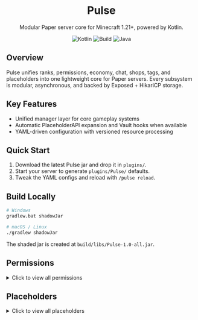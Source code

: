 ﻿<h1 align="center">Pulse</h1>
<p align="center">Modular Paper server core for Minecraft 1.21+, powered by Kotlin.</p>
<p align="center">
  <img alt="Kotlin" src="https://img.shields.io/badge/Kotlin-2.2.20-7F52FF?logo=kotlin&logoColor=white" />
  <img alt="Build" src="https://img.shields.io/badge/Gradle-Shadow-green?logo=gradle&logoColor=white" />
  <img alt="Java" src="https://img.shields.io/badge/Java-21-orange?logo=openjdk&logoColor=white" />
</p>

## Overview
Pulse unifies ranks, permissions, economy, chat, shops, tags, and placeholders into one lightweight core for Paper servers. Every subsystem is modular, asynchronous, and backed by Exposed + HikariCP storage.

## Key Features
- Unified manager layer for core gameplay systems
- Automatic PlaceholderAPI expansion and Vault hooks when available
- YAML-driven configuration with versioned resource processing

## Quick Start
1. Download the latest Pulse jar and drop it in `plugins/`.
2. Start your server to generate `plugins/Pulse/` defaults.
3. Tweak the YAML configs and reload with `/pulse reload`.

## Build Locally
```bash
# Windows
gradlew.bat shadowJar

# macOS / Linux
./gradlew shadowJar
```
The shaded jar is created at `build/libs/Pulse-1.0-all.jar`.

## Permissions
<details>
<summary>Click to view all permissions</summary>

### Root Permissions
- `pulse.*` - All pulse permissions
- `pulse.admin` - Administrator access to pulse
- `pulse.chat.color` - Use color codes in chat messages

### Rank Permissions
- `pulse.rank` - Access to rank commands (includes all sub-permissions)
- `pulse.rank.create` - Create new ranks
- `pulse.rank.delete` - Delete existing ranks
- `pulse.rank.set` - Set player ranks
- `pulse.rank.info` - View rank information
- `pulse.rank.list` - List all ranks
- `pulse.rank.permission` - Manage rank permissions
- `pulse.rank.reload` - Reload rank system

### Permission Management
- `pulse.permission` - Access to permission commands (includes all sub-permissions)
- `pulse.permission.add` - Add permissions to players
- `pulse.permission.remove` - Remove permissions from players
- `pulse.permission.deny` - Deny permissions for players
- `pulse.permission.check` - Check player permissions
- `pulse.permission.list` - List player permissions

### Placeholder Permissions
- `pulse.placeholder` - Access to placeholder commands (includes all sub-permissions)
- `pulse.placeholder.list` - List available placeholders
- `pulse.placeholder.test` - Test placeholders
- `pulse.placeholder.providers` - List placeholder providers

### Economy Permissions
- `pulse.coin` - Access to coin commands (includes pay permission)
- `pulse.coin.add` - Add coins to players
- `pulse.coin.remove` - Remove coins from players
- `pulse.coin.set` - Set player coin balances
- `pulse.coin.pay` - Pay other players
- `pulse.coin.top` - View balance leaderboard
- `pulse.coin.others` - Check other players' balances

### Shop Permissions
- `pulse.shop` - Access to shop (includes use permission)
- `pulse.shop.use` - Use the shop
- `pulse.shop.reload` - Reload shop configuration
- `pulse.shop.list` - List shop items

### Tag Permissions
- `pulse.tag` - Access to tag commands (includes all sub-permissions)
- `pulse.tag.others` - View other players' tags
- `pulse.tag.give` - Give tags to players
- `pulse.tag.remove` - Remove tags from players
- `pulse.tag.create` - Create new tags
- `pulse.tag.edit` - Edit existing tags
- `pulse.tag.delete` - Delete tags
- `pulse.tag.reload` - Reload tag system

</details>

## Placeholders
<details>
<summary>Click to view all placeholders</summary>

All placeholders use the format `%pulse_<placeholder>%`

### Rank Information
- `%pulse_rank%` - Player's rank ID
- `%pulse_rank_name%` - Player's rank name
- `%pulse_rank_prefix%` - Player's rank prefix
- `%pulse_rank_suffix%` - Player's rank suffix
- `%pulse_rank_weight%` - Player's rank weight
- `%pulse_rank_is_default%` - Whether player has default rank (true/false)

### Player Display
- `%pulse_player_formatted%` - Formatted player display name
- `%pulse_player_display%` - Player display name (alias)
- `%pulse_player_prefix%` - Player's prefix
- `%pulse_player_suffix%` - Player's suffix
- `%pulse_player_name_formatted%` - Player name with prefix and suffix

### Permission Information
- `%pulse_permissions_count%` - Total permissions count
- `%pulse_permissions_total%` - Total permissions count (alias)
- `%pulse_permissions_player_count%` - Player-specific permissions count
- `%pulse_permissions_rank_count%` - Rank permissions count
- `%pulse_permissions_denied_count%` - Denied permissions count

### Economy
- `%pulse_balance%` - Player's balance (formatted with currency symbol)
- `%pulse_money%` - Player's balance (alias)
- `%pulse_balance_raw%` - Player's balance (raw number)
- `%pulse_currency_name%` - Currency name (singular)
- `%pulse_currency_name_plural%` - Currency name (plural)
- `%pulse_currency_symbol%` - Currency symbol

### Server Statistics
- `%pulse_players_total%` - Total players in database
- `%pulse_players_online%` - Current online players
- `%pulse_ranks_total%` - Total ranks
- `%pulse_default_rank%` - Default rank ID

### Time
- `%pulse_last_seen%` - Time since player was last seen

### Dynamic Placeholders
- `%pulse_has_permission_<permission>%` - Check if player has permission (true/false)
- `%pulse_rank_players_online_<rank>%` - Online players with specific rank
- `%pulse_rank_players_total_<rank>%` - Total players with specific rank
- `%pulse_rank_weight_<rank>%` - Weight of specific rank
- `%pulse_rank_prefix_<rank>%` - Prefix of specific rank
- `%pulse_rank_suffix_<rank>%` - Suffix of specific rank
- `%pulse_rank_display_<rank>%` - Display name of specific rank
- `%pulse_has_balance_<amount>%` - Check if player has balance amount (true/false)
- `%pulse_balance_formatted_<amount>%` - Format a specific amount with currency symbol

</details>